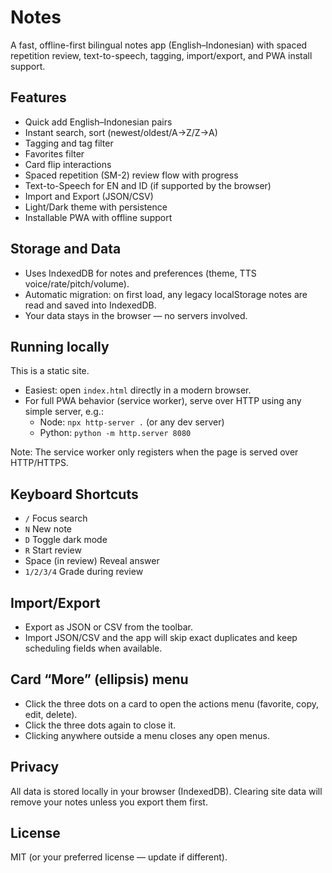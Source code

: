 # Notes

A fast, offline-first bilingual notes app (English–Indonesian) with spaced repetition review, text-to-speech, tagging, import/export, and PWA install support.

## Features
- Quick add English–Indonesian pairs
- Instant search, sort (newest/oldest/A→Z/Z→A)
- Tagging and tag filter
- Favorites filter
- Card flip interactions
- Spaced repetition (SM-2) review flow with progress
- Text-to-Speech for EN and ID (if supported by the browser)
- Import and Export (JSON/CSV)
- Light/Dark theme with persistence
- Installable PWA with offline support

## Storage and Data
- Uses IndexedDB for notes and preferences (theme, TTS voice/rate/pitch/volume).
- Automatic migration: on first load, any legacy localStorage notes are read and saved into IndexedDB.
- Your data stays in the browser — no servers involved.

## Running locally
This is a static site.

- Easiest: open `index.html` directly in a modern browser.
- For full PWA behavior (service worker), serve over HTTP using any simple server, e.g.:
  - Node: `npx http-server .` (or any dev server)
  - Python: `python -m http.server 8080`

Note: The service worker only registers when the page is served over HTTP/HTTPS.

## Keyboard Shortcuts
- `/` Focus search
- `N` New note
- `D` Toggle dark mode
- `R` Start review
- Space (in review) Reveal answer
- `1/2/3/4` Grade during review

## Import/Export
- Export as JSON or CSV from the toolbar.
- Import JSON/CSV and the app will skip exact duplicates and keep scheduling fields when available.

## Card “More” (ellipsis) menu
- Click the three dots on a card to open the actions menu (favorite, copy, edit, delete).
- Click the three dots again to close it.
- Clicking anywhere outside a menu closes any open menus.

## Privacy
All data is stored locally in your browser (IndexedDB). Clearing site data will remove your notes unless you export them first.

## License
MIT (or your preferred license — update if different).
